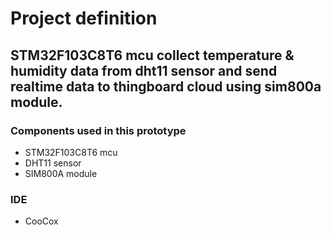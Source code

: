 # Project definition

## STM32F103C8T6 mcu collect temperature & humidity data from dht11 sensor and send realtime data to thingboard cloud using sim800a module.

### Components used in this prototype

- STM32F103C8T6 mcu
- DHT11 sensor
- SIM800A module

### IDE 

- CooCox 

